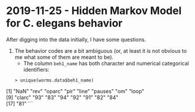 # 2019-11-25 - Hidden Markov Model for C. elegans behavior

After digging into the data initially, I have some questions.

1. The behavior codes are a bit ambiguous (or, at least it is not obvious to me what some of them are meant to be). 
    - The column `beh1_name` has both character and numerical categorical identifiers:
    ```{r}
    > unique(worms.data$beh1_name)
 [1] "NaN"    "rev"    "oparc"  "pir"    "line"   "pauses" "om"     "loop"  
 [9] "clarc"  "93"     "83"     "94"     "92"     "91"     "82"     "84"    
[17] "81" 
    ```